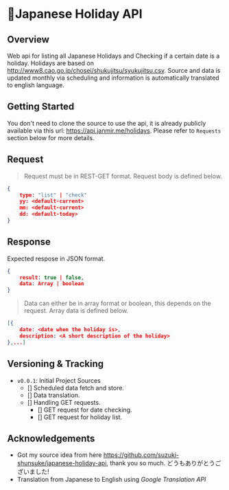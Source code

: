 # :japanese_castle:Japanese Holiday API
## Overview
Web api for listing all Japanese Holidays and Checking if a certain date is a holiday.
Holidays are based on http://www8.cao.go.jp/chosei/shukujitsu/syukujitsu.csv. 
Source and data is updated monthly via scheduling and information is automatically translated to english language.
## Getting Started
You don't need to clone the source to use the api, it is already publicly available via this url: https://api.janmir.me/holidays. Please refer to `Requests` section below for more details.
## Request
> Request must be in REST-GET format. Request body is defined below.
```json
{
    type: "list" | "check"
    yy: <default-current>
    mm: <default-current>
    dd: <default-today>
}
```
## Response
Expected respose in JSON format.
```json
{
    result: true | false,
    data: Array | boolean
}
```
> Data can either be in array format or boolean, this depends on the request. Array data is defined below.
```json
[{
    date: <date when the holiday is>,
    description: <A short description of the holiday>
},...]
```
## Versioning & Tracking
- `v0.0.1`: Initial Project Sources
    -  [] Scheduled data fetch and store.
    -  [] Data translation.
    -  [] Handling GET requests.
        - [] GET request for date checking.
        - [] GET request for holiday list.
## Acknowledgements
- Got my source idea from here https://github.com/suzuki-shunsuke/japanese-holiday-api, thank you so much. どうもありがとうございました!
- Translation from Japanese to English using *Google Translation API*
